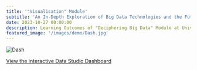 ```yaml
---
title: '"Visualisation" Module'
subtitle: 'An In-Depth Exploration of Big Data Technologies and the Future of Big Data Analytics'
date: 2023-10-27 00:00:00
description: Learning Outcomes of "Deciphering Big Data" Module at University of Essex.
featured_image: '/images/demo/Dash.jpg'
---
```


![Dash](/images/demo/Dash.png)

[View the interactive Data Studio Dashboard](https://lookerstudio.google.com/u/0/reporting/8561a9e2-7ee2-483b-b50f-74d73d2124a8/page/DDUMC/edit?utm_source=portfolio&utm_medium=banner&utm_campaign=visualization)

